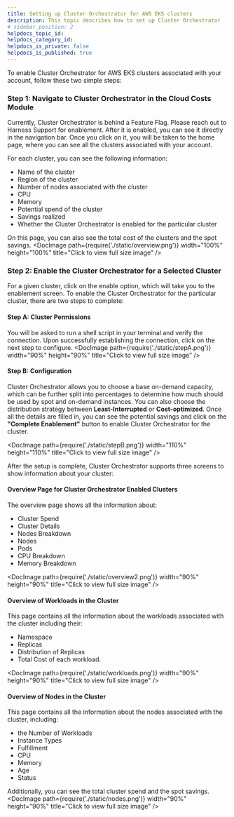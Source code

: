 ```yaml
---
title: Setting up Cluster Orchestrator for AWS EKS clusters 
description: This topic describes how to set up Cluster Orchestrator 
# sidebar_position: 2
helpdocs_topic_id: 
helpdocs_category_id: 
helpdocs_is_private: false
helpdocs_is_published: true
---
```


To enable Cluster Orchestrator for AWS EKS clusters associated with your account, follow these two simple steps:

### Step 1: Navigate to Cluster Orchestrator in the Cloud Costs Module

Currently, Cluster Orchestrator is behind a Feature Flag. Please reach out to Harness Support for enablement. After it is enabled, you can see it directly in the navigation bar. Once you click on it, you will be taken to the home page, where you can see all the clusters associated with your account. 

For each cluster, you can see the following information:
- Name of the cluster
- Region of the cluster
- Number of nodes associated with the cluster
- CPU
- Memory
- Potential spend of the cluster
- Savings realized
- Whether the Cluster Orchestrator is enabled for the particular cluster

On this page, you can also see the total cost of the clusters and the spot savings.
<DocImage path={require('./static/overview.png')} width="100%" height="100%" title="Click to view full size image" />

### Step 2: Enable the Cluster Orchestrator for a Selected Cluster

For a given cluster, click on the enable option, which will take you to the enablement screen. To enable the Cluster Orchestrator for the particular cluster, there are two steps to complete:

#### Step A: Cluster Permissions

You will be asked to run a shell script in your terminal and verify the connection. Upon successfully establishing the connection, click on the next step to configure.
<DocImage path={require('./static/stepA.png')} width="90%" height="90%" title="Click to view full size image" />


#### Step B: Configuration

Cluster Orchestrator allows you to choose a base on-demand capacity, which can be further split into percentages to determine how much should be used by spot and on-demand instances. You can also choose the distribution strategy between **Least-Interrupted** or **Cost-optimized**. Once all the details are filled in, you can see the potential savings and click on the **"Complete Enablement"** button to enable Cluster Orchestrator for the cluster.

<DocImage path={require('./static/stepB.png')} width="110%" height="110%" title="Click to view full size image" />

After the setup is complete, Cluster Orchestrator supports three screens to show information about your cluster:

#### Overview Page for Cluster Orchestrator Enabled Clusters

The overview page shows all the information about:
- Cluster Spend
- Cluster Details
- Nodes Breakdown
- Nodes
- Pods
- CPU Breakdown
- Memory Breakdown

<DocImage path={require('./static/overview2.png')} width="90%" height="90%" title="Click to view full size image" />

#### Overview of Workloads in the Cluster

This page contains all the information about the workloads associated with the cluster including their:
- Namespace
- Replicas
- Distribution of Replicas
- Total Cost of each workload.

<DocImage path={require('./static/workloads.png')} width="90%" height="90%" title="Click to view full size image" />

#### Overview of Nodes in the Cluster

This page contains all the information about the nodes associated with the cluster, including:
- the Number of Workloads
- Instance Types
- Fulfillment
- CPU
- Memory
- Age
- Status

Additionally, you can see the total cluster spend and the spot savings.
<DocImage path={require('./static/nodes.png')} width="90%" height="90%" title="Click to view full size image" />
